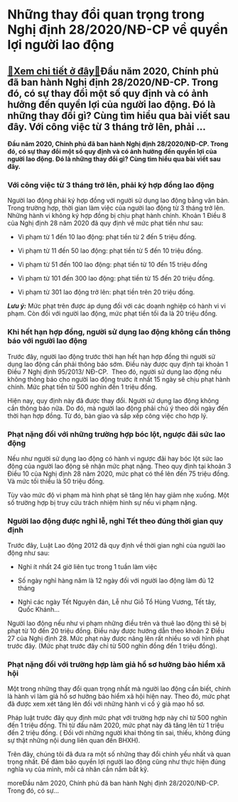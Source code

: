 Những thay đổi quan trọng trong Nghị định 28/2020/NĐ-CP về quyền lợi người lao động
===================================================================================

[:gift:Xem chi tiết ở đây:gift:](https://hddtvn.com/nhung-thay-doi-quan-trong-trong-nghi-dinh-28-2020-nd-cp-ve-quyen-loi-nguoi-lao-dong/)Đầu năm 2020, Chính phủ đã ban hành Nghị định 28/2020/NĐ-CP. Trong đó, có sự thay đổi một số quy định và có ảnh hưởng đến quyền lợi của người lao động. Đó là những thay đổi gì? Cùng tìm hiểu qua bài viết sau đây. Với công việc từ 3 tháng trở lên, phải …
-------------------------------------------------------------------------------------------------------------------------------------------------------------------------------------------------------------------------------------------------------------

**Đầu năm 2020, Chính phủ đã ban hành Nghị định 28/2020/NĐ-CP. Trong đó, có sự thay đổi một số quy định và có ảnh hưởng đến quyền lợi của người lao động. Đó là những thay đổi gì? Cùng tìm hiểu qua bài viết sau đây.**



### **Với công việc từ 3 tháng trở lên, phải ký hợp đồng lao động**


Người lao động phải ký hợp đồng với người sử dụng lao động bằng văn bản. Trong trường hợp, thời gian làm việc của người lao động từ 3 tháng trở lên. Những hành vi không ký hợp đồng bị chịu phạt hành chính. Khoản 1 Điều 8 của Nghị định 28 năm 2020 đã quy định về mức phạt tiền như sau:




* Vi phạm từ 1 đến 10 lao động: phạt tiền từ 2 đến 5 triệu đồng.

* Vi phạm từ 11 đến 50 lao động: phạt tiền từ 5 đến 10 triệu đồng.

* Vi phạm từ 51 đến 100 lao động: phạt tiền từ 10 đến 15 triệu đồng

* Vi phạm từ 101 đến 300 lao động: phạt tiền từ 15 đến 20 triệu đồng.

* Vi phạm từ 301 lao động trở lên: phạt tiền trên 20 triệu đồng.



***Lưu ý:*** Mức phạt trên được áp dụng đối với các doanh nghiệp có hành vi vi phạm. Còn đối với người lao động, mức phạt tiền tối đa là 20 triệu đồng.


### **Khi hết hạn hợp đồng, người sử dụng lao động không cần thông báo với người lao động**


Trước đây, người lao động trước thời hạn hết hạn hợp đồng thì người sử dụng lao động cần phải thông báo sớm. Điều này được quy định tại khoản 1 Điều 7 Nghị định 95/2013/ NĐ-CP.  Theo đó, người sử dụng lao động nếu không thông báo cho người lao động trước ít nhất 15 ngày sẽ chịu phạt hành chính. Mức phạt tiền từ 500 nghìn đến 1 triệu đồng.


Hiện nay, quy định này đã được thay đổi. Người sử dụng lao động không cần thông báo nữa. Do đó, mà người lao động phải chú ý theo dõi ngày đến thời hạn hợp đồng. Từ đó, bàn giao và sắp xếp công việc cho hợp lý.


### **Phạt nặng đối với những trường hợp bóc lột, ngược đãi sức lao động**


Nếu như người sử dụng lao động có hành vi ngược đãi hay bóc lột sức lao động của người lao động sẽ nhận mức phạt nặng. Theo quy định tại khoản 3 Điều 10 của Nghị định 28 năm 2020, mức phạt có thể lên đến 75 triệu đồng. Và mức tối thiểu là 50 triệu đồng.   

Tùy vào mức độ vi phạm mà hình phạt sẽ tăng lên hay giảm nhẹ xuống. Một số trường hợp bị truy cứu trách nhiệm hình sự nếu vi phạm nặng.


### **Người lao động được nghỉ lễ, nghỉ Tết theo đúng thời gian quy định**


Trước đây, Luật Lao động 2012 đã quy định về thời gian nghỉ của người lao động như sau:




* Nghỉ ít nhất 24 giờ liên tục trong 1 tuần làm việc

* Số ngày nghỉ hàng năm là 12 ngày đối với người lao động làm đủ 12 tháng

* Nghỉ các ngày Tết Nguyên đán, Lễ như Giỗ Tổ Hùng Vương, Tết tây, Quốc Khánh…



Người lao động nếu như vi phạm những điều trên và thuê lao động thì sẽ bị phạt từ 10 đến 20 triệu đồng. Điều này được hướng dẫn theo khoản 2 Điều 27 của Nghị định 28. Mức phạt này được nâng lên rất nhiều so với hình phạt trước đây. (Mức phạt trước đây chỉ từ 500 nghìn đồng đến 1 triệu đồng).


### **Phạt nặng đối với trường hợp làm giả hồ sơ hưởng bảo hiểm xã hội**


Một trong những thay đổi quan trọng nhất mà người lao động cần biết, chính là hành vi làm giả hồ sơ hưởng bảo hiểm xã hội hiện nay. Theo đó, mức phạt đã được xem xét tăng lên đối với những hành vi cố ý giả mạo hồ sơ.


Pháp luật trước đây quy định mức phạt với trường hợp này chỉ từ 500 nghìn đến 1 triệu đồng. Thì từ đầu năm 2020, mức phạt này đã tăng lên từ 1 triệu đến 2 triệu đồng. ( Đối với những người khai thông tin sai, thiếu, không đúng sự thật những nội dung liên quan đến BHXH).


Trên đây, chúng tôi đã đưa ra một số những thay đổi chính yếu nhất và quan trọng nhất. Để đảm bảo quyền lợi người lao động cũng như thực hiện đúng nghĩa vụ của mình, mỗi cá nhân cần nắm bắt kỹ.


moreĐầu năm 2020, Chính phủ đã ban hành Nghị định 28/2020/NĐ-CP. Trong đó, có sự…

